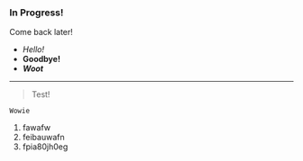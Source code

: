 ### In Progress!

Come back later!  

- *Hello!*
- **Goodbye!**
- ***Woot***

---
> Test!

`Wowie`

1. fawafw 
1. feibauwafn 
3. fpia80jh0eg 